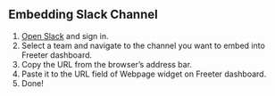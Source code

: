 ## Embedding Slack Channel

1. <a href="{{ curItem.homeUrl|e }}" target="_blank">Open Slack</a> and sign in.
2. Select a team and navigate to the channel you want to embed into Freeter dashboard.
3. Copy the URL from the browser’s address bar.
4. Paste it to the URL field of Webpage widget on Freeter dashboard.
5. Done!
